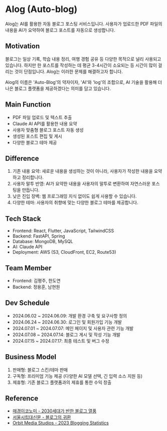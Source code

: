 # Alog (Auto-blog)

Alog는 AI를 활용한 자동 블로그 포스팅 서비스입니다. 사용자가 업로드한 PDF 파일의 내용을 AI가 요약하여 블로그 포스트를 자동으로 생성합니다.

## Motivation

블로그는 일상 기록, 학습 내용 정리, 여행 경험 공유 등 다양한 목적으로 널리 사용되고 있습니다. 하지만 한 포스트를 작성하는 데 평균 3-4시간이 소요되는 등 시간이 많이 걸리는 것이 단점입니다. Alog는 이러한 문제를 해결하고자 합니다.

Alog의 이름은 'Auto-Blog'의 약자이자, 'AI'와 'log'의 조합으로, AI 기술을 활용해 더 나은 블로그 플랫폼을 제공하겠다는 의미를 담고 있습니다.

## Main Function

- PDF 파일 업로드 및 텍스트 추출
- Claude AI API를 활용한 내용 요약
- 사용자 맞춤형 블로그 포스트 자동 생성
- 생성된 포스트 편집 및 게시
- 다양한 블로그 테마 제공

## Difference

1. 기존 내용 요약: 새로운 내용을 생성하는 것이 아니라, 사용자가 작성한 내용을 요약하고 정리합니다.
2. 사용자 말투 반영: AI가 요약한 내용을 사용자의 말투로 변환하여 자연스러운 포스팅을 만듭니다.
3. 낮은 진입 장벽: 웹 프로그래밍 지식 없이도 쉽게 사용할 수 있습니다.
4. 다양한 테마: 사용자의 취향에 맞는 다양한 블로그 테마를 제공합니다.

## Tech Stack

- Frontend: React, Flutter, JavaScript, TailwindCSS
- Backend: FastAPI, Spring
- Database: MongoDB, MySQL
- AI: Claude API
- Deployment: AWS (S3, CloudFront, EC2, Route53)

## Team Member

- Frontend: 김평주, 한도연
- Backend: 정용훈, 남현원

## Dev Schedule

- 2024.06.02 ~ 2024.06.09: 개발 환경 구축 및 요구사항 정의
- 2024.06.24 ~ 2024.06.30: 로그인 및 회원가입 기능 개발
- 2024.07.01 ~ 2024.07.07: 메인 페이지 및 사용자 관련 기능 개발
- 2024.07.08 ~ 2024.07.14: 블로그 게시 및 작성 기능 개발
- 2024.07.15 ~ 2024.07.17: 최종 테스트 및 버그 수정

## Business Model

1. 판매형: 블로그 스킨/테마 판매
2. 구독형: 프리미엄 기능 제공 (다양한 AI 모델 선택, 긴 입력 소스 지원 등)
3. 제휴형: 기존 블로그 플랫폼과의 제휴를 통한 수익 창출

## Reference

- [매경이코노미 - 2030세대가 반한 블로그 열풍](https://www.mk.co.kr/economy/view.php?sc=50000001&year=2021&no=523652)
- [서울시립대신문 - 블로그의 귀환](http://press.uos.ac.kr/news/articleView.html?idxno=13493)
- [Orbit Media Studios - 2023 Blogging Statistics](https://www.orbitmedia.com/blog/blogging-statistics/)
